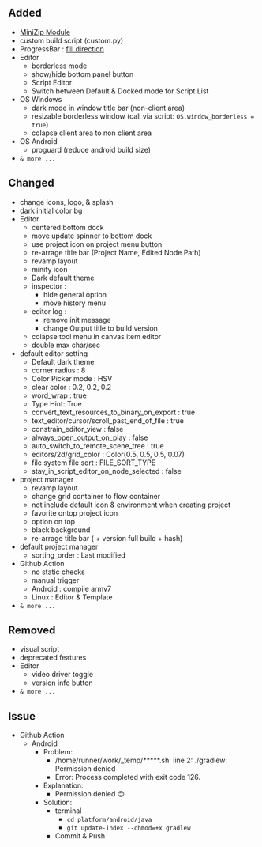 ## Added

- [MiniZip Module](https://github.com/godotengine/godot/pull/34444)
- custom build script (custom.py)
- ProgressBar : [fill direction](https://github.com/godotengine/godot/pull/36593)
- Editor
  - borderless mode
  - show/hide bottom panel button
  - Script Editor
  - Switch between Default & Docked mode for Script List
- OS Windows
  - dark mode in window title bar (non-client area)
  - resizable borderless window (call via script: `OS.window_borderless = true`)
  - colapse client area to non client area
- OS Android
  - proguard (reduce android build size)
- `& more ...`

## Changed

- change icons, logo, & splash
- dark initial color bg
- Editor
  - centered bottom dock
  - move update spinner to bottom dock
  - use project icon on project menu button
  - re-arrage title bar (Project Name, Edited Node Path)
  - revamp layout
  - minify icon
  - Dark default theme
  - inspector :
  	- hide general option
  	- move history menu
  - editor log :
    - remove init message
    - change Output title to build version
  - colapse tool menu in canvas item editor
  - double max char/sec
- default editor setting
  - Default dark theme
  - corner radius : 8
  - Color Picker mode : HSV
  - clear color : 0.2, 0.2, 0.2
  - word_wrap : true
  - Type Hint: True
  - convert_text_resources_to_binary_on_export : true
  - text_editor/cursor/scroll_past_end_of_file : true
  - constrain_editor_view : false
  - always_open_output_on_play : false
  - auto_switch_to_remote_scene_tree : true
  - editors/2d/grid_color : Color(0.5, 0.5, 0.5, 0.07)
  - file system file sort : FILE_SORT_TYPE
  - stay_in_script_editor_on_node_selected : false
- project manager
	- revamp layout
	- change grid container to flow container
	- not include default icon & environment when creating project
	- favorite ontop project icon
	- option on top
	- black background
	- re-arrage title bar ( + version full build + hash)
- default project manager
	- sorting_order : Last modified
- Github Action
  - no static checks
  - manual trigger
  - Android : compile armv7
  - Linux : Editor & Template
- `& more ...`
  
## Removed

- visual script
- deprecated features
- Editor
  - video driver toggle
  - version info button
- `& more ...`

## Issue

- Github Action
  - Android
    - Problem:
      - /home/runner/work/_temp/*****.sh: line 2: ./gradlew: Permission denied
      - Error: Process completed with exit code 126.
    - Explanation:
      - Permission denied 😊
    - Solution:
      - terminal
        - `cd platform/android/java`
        - `git update-index --chmod=+x gradlew`
      - Commit & Push